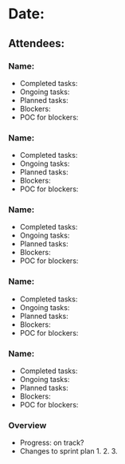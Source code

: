 # Date: 
## Attendees:

### Name:
* Completed tasks:
* Ongoing tasks:
* Planned tasks:
* Blockers:
* POC for blockers:

### Name:
* Completed tasks:
* Ongoing tasks:
* Planned tasks:
* Blockers:
* POC for blockers:

### Name:
* Completed tasks:
* Ongoing tasks:
* Planned tasks:
* Blockers:
* POC for blockers:

### Name:
* Completed tasks:
* Ongoing tasks:
* Planned tasks:
* Blockers:
* POC for blockers:

### Name:
* Completed tasks:
* Ongoing tasks:
* Planned tasks:
* Blockers:
* POC for blockers:

### Overview
* Progress: on track?
* Changes to sprint plan
  1.
  2.
  3.
